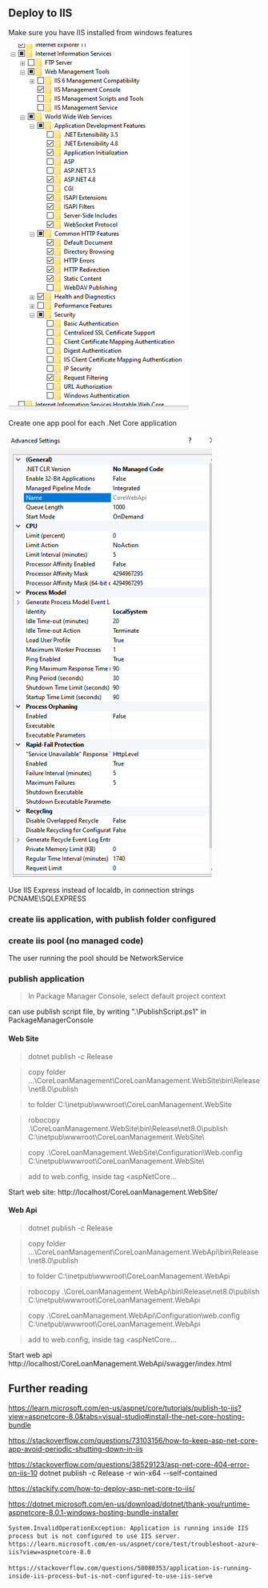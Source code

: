 ## Deploy to IIS
Make sure you have IIS installed from windows features

![iis img](IISinstallationWindowsFeatures.png)

Create one app pool for each .Net Core application

![iis img](IISapppoolCore.png)

Use IIS Express instead of localdb, in connection strings
PCNAME\\SQLEXPRESS

### create iis application, with publish folder configured
### create iis pool (no managed code)
The user running the pool should be NetworkService
### publish application
>In Package Manager Console, select default project context

can use publish script file, by writing ".\PublishScript.ps1" in PackageManagerConsole 

#### Web Site
>dotnet publish -c Release

>copy folder ...\CoreLoanManagement\CoreLoanManagement.WebSite\bin\Release\net8.0\publish

>to folder 	C:\inetpub\wwwroot\CoreLoanManagement.WebSite

>robocopy .\CoreLoanManagement.WebSite\bin\Release\net8.0\publish C:\inetpub\wwwroot\CoreLoanManagement.WebSite\

>copy .\CoreLoanManagement.WebSite\Configuration\Web.config C:\inetpub\wwwroot\CoreLoanManagement.WebSite\

>add to web.config, inside tag <aspNetCore...
	<environmentVariables>
		<environmentVariable name="ASPNETCORE_ENVIRONMENT" value="Development" />
	</environmentVariables>

Start web site:
http://localhost/CoreLoanManagement.WebSite/

#### Web Api
>dotnet publish -c Release

>copy folder ...\CoreLoanManagement\CoreLoanManagement.WebApi\bin\Release\net8.0\publish

>to folder 	C:\inetpub\wwwroot\CoreLoanManagement.WebApi

>robocopy .\CoreLoanManagement.WebApi\bin\Release\net8.0\publish C:\inetpub\wwwroot\CoreLoanManagement.WebApi

>copy .\CoreLoanManagement.WebApi\Configuration\web.config C:\inetpub\wwwroot\CoreLoanManagement.WebApi

>add to web.config, inside tag <aspNetCore...
	<environmentVariables>
		<environmentVariable name="ASPNETCORE_ENVIRONMENT" value="Development" />
	</environmentVariables>

Start web api
http://localhost/CoreLoanManagement.WebApi/swagger/index.html



## Further reading

https://learn.microsoft.com/en-us/aspnet/core/tutorials/publish-to-iis?view=aspnetcore-8.0&tabs=visual-studio#install-the-net-core-hosting-bundle

https://stackoverflow.com/questions/73103156/how-to-keep-asp-net-core-app-avoid-periodic-shutting-down-in-iis

https://stackoverflow.com/questions/38529123/asp-net-core-404-error-on-iis-10
dotnet publish -c Release -r win-x64 --self-contained

https://stackify.com/how-to-deploy-asp-net-core-to-iis/

https://dotnet.microsoft.com/en-us/download/dotnet/thank-you/runtime-aspnetcore-8.0.1-windows-hosting-bundle-installer

	System.InvalidOperationException: Application is running inside IIS process but is not configured to use IIS server.
	https://learn.microsoft.com/en-us/aspnet/core/test/troubleshoot-azure-iis?view=aspnetcore-8.0

	https://stackoverflow.com/questions/58080353/application-is-running-inside-iis-process-but-is-not-configured-to-use-iis-serve